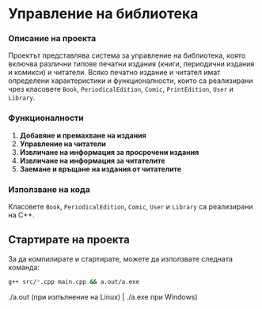 # Управление на библиотека

### Описание на проекта

Проектът представлява система за управление на библиотека, 
която включва различни типове печатни издания (книги, периодични издания и комикси) и читатели. 
Всяко печатно издание и читател имат определени характеристики и функционалности, които са реализирани чрез класовете `Book`, `PeriodicalEdition`, `Comic`, `PrintEdition`, `User` и `Library`.

### Функционалности

1. **Добавяне и премахване на издания**
2. **Управление на читатели**
3. **Извличане на информация за просрочени издания**
4. **Извличане на информация за читателите**
5. **Заемане и връщане на издания от читателите**

### Използване на кода

Класовете `Book`, `PeriodicalEdition`, `Comic`, `User` и `Library` са реализирани на C++. 

## Стартирате на проекта

За да компилирате и стартирате, можете да използвате следната команда:

```bash
g++ src/*.cpp main.cpp && a.out/a.exe
```
./a.out (при изпълнение на Linux) | ./a.exe при Windows)


